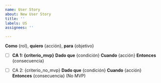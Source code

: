 ```yaml
---
name: User Story
about: New User Story
title: ''
labels: US
assignees: ''

---
```


**Como** {rol}, **quiero** {acción}, **para** {objetivo}

- [ ] **CA 1: {criterio_mvp}**
**Dado que** {condición}
**Cuando** {acción}
**Entonces** {consecuencia}

- [ ] CA 2: {criterio_no_mvp}
**Dado que** {condición}
**Cuando** {acción}
**Entonces** {consecuencia} (No MVP)
